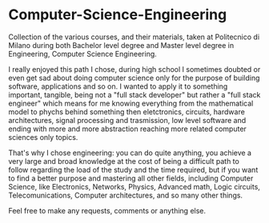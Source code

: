 # Computer-Science-Engineering
Collection of the various courses, and their materials, taken at Politecnico di Milano during both Bachelor level degree and Master level degree in Engineering, Computer Science Engineering.

I really enjoyed this path I chose, during high school I sometimes doubted or even get sad about doing computer science only for the purpose of building software, applications and so on.
I wanted to apply it to something important, tangible, being not a "full stack developer" but rather a "full stack engineer" which means for me knowing everything from the mathematical model to phychs behind something then eletctronics, circuits, hardware architectures, signal processing and trasmission, low level software and ending with more and more abstraction reaching more related computer sciences only topics.

That's why I chose engineering: you can do quite anything, you achieve a very large and broad knowledge at the cost of being a difficult path to follow regarding the load of the study and the time required, but if you want to find a better purpose and mastering all other fields, including Computer Science, like Electronics, Networks, Physics, Advanced math, Logic circuits, Telecomunications, Computer architectures, and so many other things.

Feel free to make any requests, comments or anything else.
